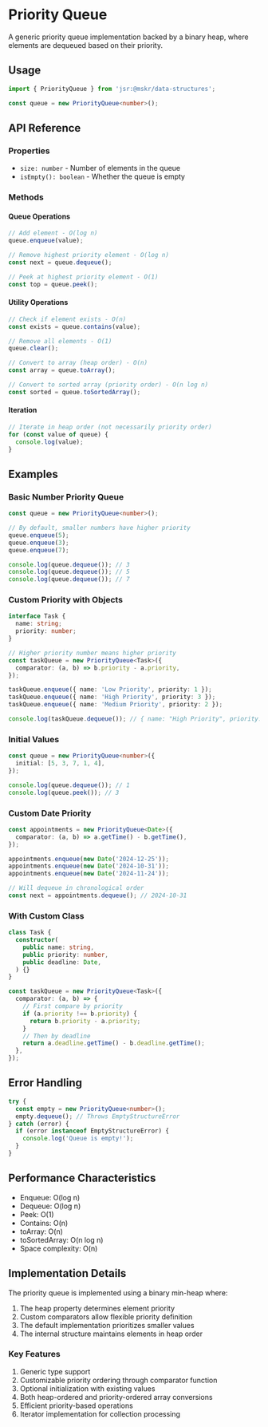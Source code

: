 # Priority Queue

A generic priority queue implementation backed by a binary heap, where elements are dequeued based on their priority.

## Usage

```typescript
import { PriorityQueue } from 'jsr:@mskr/data-structures';

const queue = new PriorityQueue<number>();
```

## API Reference

### Properties

- `size: number` - Number of elements in the queue
- `isEmpty(): boolean` - Whether the queue is empty

### Methods

#### Queue Operations

```typescript
// Add element - O(log n)
queue.enqueue(value);

// Remove highest priority element - O(log n)
const next = queue.dequeue();

// Peek at highest priority element - O(1)
const top = queue.peek();
```

#### Utility Operations

```typescript
// Check if element exists - O(n)
const exists = queue.contains(value);

// Remove all elements - O(1)
queue.clear();

// Convert to array (heap order) - O(n)
const array = queue.toArray();

// Convert to sorted array (priority order) - O(n log n)
const sorted = queue.toSortedArray();
```

#### Iteration

```typescript
// Iterate in heap order (not necessarily priority order)
for (const value of queue) {
  console.log(value);
}
```

## Examples

### Basic Number Priority Queue

```typescript
const queue = new PriorityQueue<number>();

// By default, smaller numbers have higher priority
queue.enqueue(5);
queue.enqueue(3);
queue.enqueue(7);

console.log(queue.dequeue()); // 3
console.log(queue.dequeue()); // 5
console.log(queue.dequeue()); // 7
```

### Custom Priority with Objects

```typescript
interface Task {
  name: string;
  priority: number;
}

// Higher priority number means higher priority
const taskQueue = new PriorityQueue<Task>({
  comparator: (a, b) => b.priority - a.priority,
});

taskQueue.enqueue({ name: 'Low Priority', priority: 1 });
taskQueue.enqueue({ name: 'High Priority', priority: 3 });
taskQueue.enqueue({ name: 'Medium Priority', priority: 2 });

console.log(taskQueue.dequeue()); // { name: "High Priority", priority: 3 }
```

### Initial Values

```typescript
const queue = new PriorityQueue<number>({
  initial: [5, 3, 7, 1, 4],
});

console.log(queue.dequeue()); // 1
console.log(queue.peek()); // 3
```

### Custom Date Priority

```typescript
const appointments = new PriorityQueue<Date>({
  comparator: (a, b) => a.getTime() - b.getTime(),
});

appointments.enqueue(new Date('2024-12-25'));
appointments.enqueue(new Date('2024-10-31'));
appointments.enqueue(new Date('2024-11-24'));

// Will dequeue in chronological order
const next = appointments.dequeue(); // 2024-10-31
```

### With Custom Class

```typescript
class Task {
  constructor(
    public name: string,
    public priority: number,
    public deadline: Date,
  ) {}
}

const taskQueue = new PriorityQueue<Task>({
  comparator: (a, b) => {
    // First compare by priority
    if (a.priority !== b.priority) {
      return b.priority - a.priority;
    }
    // Then by deadline
    return a.deadline.getTime() - b.deadline.getTime();
  },
});
```

## Error Handling

```typescript
try {
  const empty = new PriorityQueue<number>();
  empty.dequeue(); // Throws EmptyStructureError
} catch (error) {
  if (error instanceof EmptyStructureError) {
    console.log('Queue is empty!');
  }
}
```

## Performance Characteristics

- Enqueue: O(log n)
- Dequeue: O(log n)
- Peek: O(1)
- Contains: O(n)
- toArray: O(n)
- toSortedArray: O(n log n)
- Space complexity: O(n)

## Implementation Details

The priority queue is implemented using a binary min-heap where:

1. The heap property determines element priority
2. Custom comparators allow flexible priority definition
3. The default implementation prioritizes smaller values
4. The internal structure maintains elements in heap order

### Key Features

1. Generic type support
2. Customizable priority ordering through comparator function
3. Optional initialization with existing values
4. Both heap-ordered and priority-ordered array conversions
5. Efficient priority-based operations
6. Iterator implementation for collection processing
